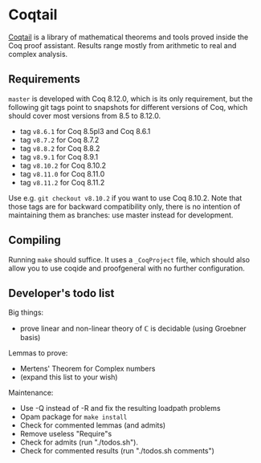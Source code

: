 # Coqtail

[Coqtail](https://coqtail.github.io/index.html) is a library of
mathematical theorems and tools proved inside the Coq proof assistant.
Results range mostly from arithmetic to real and complex analysis.

## Requirements

`master` is developed with Coq 8.12.0, which is its only requirement,
but the following git tags point to snapshots for different versions
of Coq, which should cover most versions from 8.5 to 8.12.0.

- tag `v8.6.1` for Coq 8.5pl3 and Coq 8.6.1
- tag `v8.7.2` for Coq 8.7.2
- tag `v8.8.2` for Coq 8.8.2
- tag `v8.9.1` for Coq 8.9.1
- tag `v8.10.2` for Coq 8.10.2
- tag `v8.11.0` for Coq 8.11.0
- tag `v8.11.2` for Coq 8.11.2

Use e.g. `git checkout v8.10.2` if you want to use Coq 8.10.2. Note
that those tags are for backward compatibility only, there is no
intention of maintaining them as branches: use master instead for
development.

## Compiling

Running `make` should suffice. It uses a `_CoqProject` file, which
should also allow you to use coqide and proofgeneral with no further
configuration.

## Developer's todo list

Big things:

- prove linear and non-linear theory of ℂ is decidable (using Groebner
  basis)

Lemmas to prove:

- Mertens' Theorem for Complex numbers
- (expand this list to your wish)

Maintenance:

- Use -Q instead of -R and fix the resulting loadpath problems
- Opam package for `make install`
- Check for commented lemmas (and admits)
- Remove useless "Require"s
- Check for admits (run "./todos.sh").
- Check for commented results (run "./todos.sh comments")
